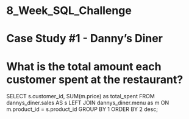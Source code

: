# 8_Week_SQL_Challenge
# Case Study #1 - Danny’s Diner
# What is the total amount each customer spent at the restaurant?
SELECT 
	s.customer_id,
	SUM(m.price) as total_spent
FROM dannys_diner.sales AS s
LEFT JOIN dannys_diner.menu as m
ON m.product_id = s.product_id
GROUP BY 1
ORDER BY 2 desc;

